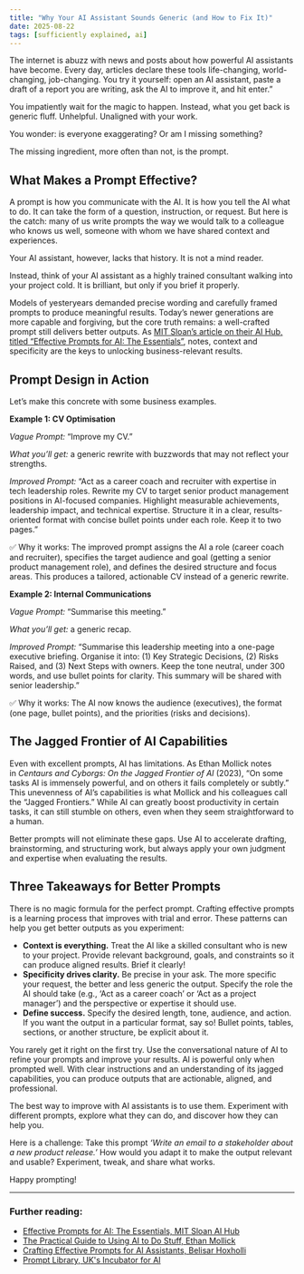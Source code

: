 ```yaml
---
title: "Why Your AI Assistant Sounds Generic (and How to Fix It)"
date: 2025-08-22
tags: [sufficiently explained, ai]
---
```


The internet is abuzz with news and posts about how powerful AI assistants have become. Every day, articles declare these tools life-changing, world-changing, job-changing. You try it yourself: open an AI assistant, paste a draft of a report you are writing, ask the AI to improve it, and hit enter.”

You impatiently wait for the magic to happen. Instead, what you get back is generic fluff. Unhelpful. Unaligned with your work.

You wonder: is everyone exaggerating? Or am I missing something?

The missing ingredient, more often than not, is the prompt.

## What Makes a Prompt Effective?

A prompt is how you communicate with the AI. It is how you tell the AI what to do. It can take the form of a question, instruction, or request. But here is the catch: many of us write prompts the way we would talk to a colleague who knows us well, someone with whom we have shared context and experiences.

Your AI assistant, however, lacks that history. It is not a mind reader.

Instead, think of your AI assistant as a highly trained consultant walking into your project cold. It is brilliant, but only if you brief it properly.

Models of yesteryears demanded precise wording and carefully framed prompts to produce meaningful results. Today’s newer generations are more capable and forgiving, but the core truth remains: a well-crafted prompt still delivers better outputs. As [MIT Sloan’s article on their AI Hub, titled “Effective Prompts for AI: The Essentials”](https://mitsloanedtech.mit.edu/ai/basics/effective-prompts/), notes, context and specificity are the keys to unlocking business-relevant results.

## Prompt Design in Action

Let’s make this concrete with some business examples.

**Example 1: CV Optimisation**

*Vague Prompt:* “Improve my CV.”

*What you’ll get:* a generic rewrite with buzzwords that may not reflect your strengths.

*Improved Prompt:* “Act as a career coach and recruiter with expertise in tech leadership roles. Rewrite my CV to target senior product management positions in AI-focused companies. Highlight measurable achievements, leadership impact, and technical expertise. Structure it in a clear, results-oriented format with concise bullet points under each role. Keep it to two pages.”

✅ Why it works: The improved prompt assigns the AI a role (career coach and recruiter), specifies the target audience and goal (getting a senior product management role), and defines the desired structure and focus areas. This produces a tailored, actionable CV instead of a generic rewrite.

**Example 2: Internal Communications**

*Vague Prompt:* “Summarise this meeting.”

*What you’ll get:* a generic recap.

*Improved Prompt:* “Summarise this leadership meeting into a one-page executive briefing. Organise it into: (1) Key Strategic Decisions, (2) Risks Raised, and (3) Next Steps with owners. Keep the tone neutral, under 300 words, and use bullet points for clarity. This summary will be shared with senior leadership.”

✅ Why it works: The AI now knows the audience (executives), the format (one page, bullet points), and the priorities (risks and decisions).

## The Jagged Frontier of AI Capabilities

Even with excellent prompts, AI has limitations. As Ethan Mollick notes in *Centaurs and Cyborgs: On the Jagged Frontier of AI* (2023), “On some tasks AI is immensely powerful, and on others it fails completely or subtly.” This unevenness of AI’s capabilities is what Mollick and his colleagues call the “Jagged Frontiers.” While AI can greatly boost productivity in certain tasks, it can still stumble on others, even when they seem straightforward to a human. 

Better prompts will not eliminate these gaps. Use AI to accelerate drafting, brainstorming, and structuring work, but always apply your own judgment and expertise when evaluating the results.


## Three Takeaways for Better Prompts

There is no magic formula for the perfect prompt. Crafting effective prompts is a learning process that improves with trial and error. These patterns can help you get better outputs as you experiment:

- **Context is everything.** Treat the AI like a skilled consultant who is new to your project. Provide relevant background, goals, and constraints so it can produce aligned results. Brief it clearly!
- **Specificity drives clarity.** Be precise in your ask. The more specific your request, the better and less generic the output. Specify the role the AI should take (e.g., ‘Act as a career coach’ or ‘Act as a project manager’) and the perspective or expertise it should use.
- **Define success.** Specify the desired length, tone, audience, and action. If you want the output in a particular format, say so! Bullet points, tables, sections, or another structure, be explicit about it.

You rarely get it right on the first try. Use the conversational nature of AI to refine your prompts and improve your results. AI is powerful only when prompted well. With clear instructions and an understanding of its jagged capabilities, you can produce outputs that are actionable, aligned, and professional. 

The best way to improve with AI assistants is to use them. Experiment with different prompts, explore what they can do, and discover how they can help you.

Here is a challenge: Take this prompt *‘Write an email to a stakeholder about a new product release.’* How would you adapt it to make the output relevant and usable? Experiment, tweak, and share what works.

Happy prompting!

--- 
### Further reading:

- [Effective Prompts for AI: The Essentials, MIT Sloan AI Hub](https://www.notion.so/Why-Your-AI-Assistant-Sounds-Generic-and-How-to-Fix-It-251d1d7166ab80769398fd6bb0348789?pvs=21)
- [The Practical Guide to Using AI to Do Stuff, Ethan Mollick](https://www.oneusefulthing.org/p/the-practical-guide-to-using-ai-to)
- [Crafting Effective Prompts for AI Assistants, Belisar Hoxholli](https://kirschbaumdevelopment.com/insights/crafting-effective-prompts-for-ai-assistants)
- [Prompt Library, UK's Incubator for AI](https://ai.gov.uk/knowledge-hub/prompts/?search=&tags=)